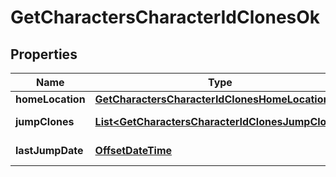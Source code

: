 
# GetCharactersCharacterIdClonesOk

## Properties
Name | Type | Description | Notes
------------ | ------------- | ------------- | -------------
**homeLocation** | [**GetCharactersCharacterIdClonesHomeLocation**](GetCharactersCharacterIdClonesHomeLocation.md) |  |  [optional]
**jumpClones** | [**List&lt;GetCharactersCharacterIdClonesJumpClone&gt;**](GetCharactersCharacterIdClonesJumpClone.md) | jump_clones array | 
**lastJumpDate** | [**OffsetDateTime**](OffsetDateTime.md) | last_jump_date string |  [optional]



